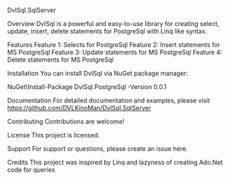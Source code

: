 DvlSql.SqlServer

Overview
DvlSql is a powerful and easy-to-use library for creating select, update, insert, delete 
statements for PostgreSql with Linq like syntax.

Features
Feature 1: Selects for PostgreSql
Feature 2: Insert statements for MS PostgreSql
Feature 3: Update statements for MS PostgreSql
Feature 4: Delete statements for MS PostgreSql

Installation
You can install DvlSql via NuGet package manager:

NuGet\Install-Package DvlSql.PostgreSql -Version 0.0.1

Documentation
For detailed documentation and examples, please visit https://github.com/DVLKinoMan/DvlSql.SqlServer

Contributing
Contributions are welcome! 

License
This project is licensed.

Support
For support or questions, please create an issue here.

Credits
This project was inspired by Linq and lazyness of creating Ado.Net code for queries